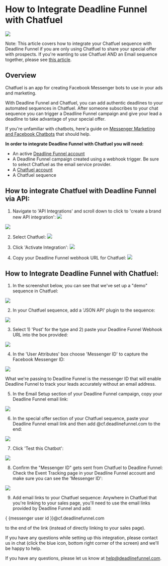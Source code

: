 # How to Integrate Deadline Funnel with Chatfuel

![](https://s3.amazonaws.com/helpscout.net/docs/assets/53974d6ce4b0c76107b109d1/images/5af495ca0428631126f1ece3/file-h9JlJm1bqM.png)

Note: This article covers how to integrate your Chatfuel sequence with Deadline Funnel if you are only using Chatfuel to share your special offer with prospects. If you're wanting to use Chatfuel AND an Email sequence together, please see [this article](https://documentation.deadlinefunnel.com/article/553-how-to-%20integrate-deadline-funnel-with-chatfuel-using-email-address).

## Overview

Chatfuel is an app for creating Facebook Messenger bots to use in your ads and marketing.

With Deadline Funnel and Chatfuel, you can add authentic deadlines to your automated sequences in Chatfuel. After someone subscribes to your chat sequence you can trigger a Deadline Funnel campaign and give your lead a deadline to take advantage of your special offer.

If you're unfamiliar with chatbots, here'a guide on [Messenger Marketing and Facebook Chatbots](https://blog.manychat.com/ultimate-guide-messenger-%20marketing-and-facebook-chatbots/) that should help.

**In order to integrate Deadline Funnel with Chatfuel you will need:**

* An active [Deadline Funnel account](https://deadlinefunnel.com/)
* A Deadline Funnel campaign created using a webhook trigger. Be sure to select Chatfuel as the email service provider.
* A [Chatfuel account](https://chatfuel.com/)
* A Chatfuel sequence

## How to integrate Chatfuel with Deadline Funnel via API:

1. Navigate to 'API Integrations' and scroll down to click to 'create a brand new API integration': ![](https://s3.amazonaws.com/helpscout.net/docs/assets/53974d6ce4b0c76107b109d1/images/5af4b3060428631126f1edf3/file-kWftMM9rlt.png)

![](https://s3.amazonaws.com/helpscout.net/docs/assets/53974d6ce4b0c76107b109d1/images/5af4b3120428631126f1edf4/file-nTKhOyWItR.png)

2. Select Chatfuel: ![](https://s3.amazonaws.com/helpscout.net/docs/assets/53974d6ce4b0c76107b109d1/images/5af4b3980428631126f1edf7/file-WRwG415ZBY.png)

3. Click 'Activate Integration': ![](https://s3.amazonaws.com/helpscout.net/docs/assets/53974d6ce4b0c76107b109d1/images/5af4b3dc2c7d3a3f981f77f7/file-TiFEAN1zpe.png)

4. Copy your Deadline Funnel webhook URL for Chatfuel: ![](https://s3.amazonaws.com/helpscout.net/docs/assets/53974d6ce4b0c76107b109d1/images/5af4b4250428631126f1edfb/file-Zb3TdXzOAN.png)

## How to Integrate Deadline Funnel with Chatfuel:

1. In the screenshot below, you can see that we've set up a "demo" sequence in Chatfuel:

![](https://s3.amazonaws.com/helpscout.net/docs/assets/53974d6ce4b0c76107b109d1/images/5af4abf42c7d3a3f981f77bd/file-uTZ4y5ArcG.png)

2. In your Chatfuel sequence, add a 'JSON API' plugin to the sequence:

![](https://s3.amazonaws.com/helpscout.net/docs/assets/53974d6ce4b0c76107b109d1/images/5af4b5902c7d3a3f981f7805/file-8BTCyATJMn.png)

3. Select 1\) 'Post' for the type and 2\) paste your Deadline Funnel Webhook URL into the box provided:

![](https://s3.amazonaws.com/helpscout.net/docs/assets/53974d6ce4b0c76107b109d1/images/5af4b6630428631126f1ee0c/file-iVPjrRg80K.png)

4. In the 'User Attributes' box choose 'Messenger ID' to capture the Facebook Messenger ID:

![](https://s3.amazonaws.com/helpscout.net/docs/assets/53974d6ce4b0c76107b109d1/images/5af4b6fe2c7d3a3f981f7814/file-HZQf8GI100.png)

What we're passing to Deadline Funnel is the messenger ID that will enable Deadline Funnel to track your leads accurately without an email address.

5. In the Email Setup section of your Deadline Funnel campaign, copy your Deadline Funnel email link:

![](https://s3.amazonaws.com/helpscout.net/docs/assets/53974d6ce4b0c76107b109d1/images/5af4b7de2c7d3a3f981f781c/file-c1Ar6EbibW.png)

6. In the special offer section of your Chatfuel sequence, paste your Deadline Funnel email link and then add @cf.deadlinefunnel.com to the end:

![](https://s3.amazonaws.com/helpscout.net/docs/assets/53974d6ce4b0c76107b109d1/images/5af4b83b0428631126f1ee26/file-VmhhfPRkBN.png)

7. Click 'Test this Chatbot':

![](https://s3.amazonaws.com/helpscout.net/docs/assets/53974d6ce4b0c76107b109d1/images/5af9d2f62c7d3a640ed6cfcf/file-1RfJrPpg1h.png)

8. Confirm the "Messenger ID" gets sent from Chatfuel to Deadline Funnel: Check the Event Tracking page in your Deadline Funnel account and make sure you can see the 'Messenger ID':

![](https://s3.amazonaws.com/helpscout.net/docs/assets/53974d6ce4b0c76107b109d1/images/5af9d3a62c7d3a640ed6cfd6/file-SIPiIusHqR.png)

9. Add email links to your Chatfuel sequence: Anywhere in Chatfuel that you're linking to your sales page, you'll need to use the email links provided by Deadline Funnel and add:

{ {messenger user id }}@cf.deadlinefunnel.com

to the end of the link \(instead of directly linking to your sales page\).

If you have any questions while setting up this integration, please contact us in chat \(click the blue icon, bottom right corner of the screen\) and we'll be happy to help.

If you have any questions, please let us know at [help@deadlinefunnel.com](mailto:mailto:help@deadlinefunnel.com).

